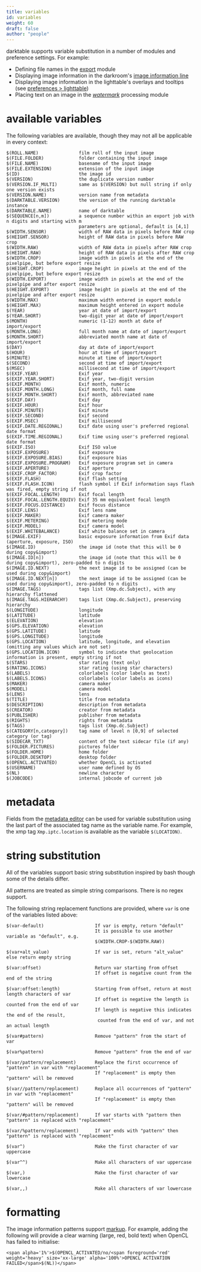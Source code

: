 ```yaml
---
title: variables
id: variables
weight: 60
draft: false
author: "people"
---
```


darktable supports variable substitution in a number of modules and preference settings. For example:

- Defining file names in the [export](../module-reference/utility-modules/shared/export.md) module
- Displaying image information in the darkroom's [image information line](../module-reference/utility-modules/darkroom/image-info-line.md)
- Displaying image information in the lighttable's overlays and tooltips (see [preferences > lighttable](../preferences-settings/lighttable.md))
- Placing text on an image in the [_watermark_](../module-reference/processing-modules/watermark.md) processing module

# available variables

The following variables are available, though they may not all be applicable in every context:

```
$(ROLL.NAME)               film roll of the input image
$(FILE.FOLDER)             folder containing the input image
$(FILE.NAME)               basename of the input image
$(FILE.EXTENSION)          extension of the input image
$(ID)                      the image id
$(VERSION)                 the duplicate version number
$(VERSION.IF_MULTI)        same as $(VERSION) but null string if only one version exists
$(VERSION.NAME)            version name from metadata
$(DARKTABLE.VERSION)       the version of the running darktable instance
$(DARKTABLE.NAME)          name of darktable
$(SEQUENCE[n,m])           a sequence number within an export job with n digits and starting with m
                           parameters are optional, default is [4,1]
$(WIDTH.SENSOR)            width of RAW data in pixels before RAW crop
$(HEIGHT.SENSOR)           height of RAW data in pixels before RAW crop
$(WIDTH.RAW)               width of RAW data in pixels after RAW crop
$(HEIGHT.RAW)              height of RAW data in pixels after RAW crop
$(WIDTH.CROP)              image width in pixels at the end of the pixelpipe, but before export resize
$(HEIGHT.CROP)             image height in pixels at the end of the pixelpipe, but before export resize
$(WIDTH.EXPORT)            image width in pixels at the end of the pixelpipe and after export resize
$(HEIGHT.EXPORT)           image height in pixels at the end of the pixelpipe and after export resize
$(WIDTH.MAX)               maximum width entered in export module
$(HEIGHT.MAX)              maximum height entered in export module
$(YEAR)                    year at date of import/export
$(YEAR.SHORT)              two-digit year at date of import/export
$(MONTH)                   numeric (1-12) month at date of import/export
$(MONTH.LONG)              full month name at date of import/export
$(MONTH.SHORT)             abbreviated month name at date of import/export
$(DAY)                     day at date of import/export
$(HOUR)                    hour at time of import/export
$(MINUTE)                  minute at time of import/export
$(SECOND)                  second at time of import/export
$(MSEC)                    millisecond at time of import/export
$(EXIF.YEAR)               Exif year
$(EXIF.YEAR.SHORT)         Exif year, two-digit version
$(EXIF.MONTH)              Exif month, numeric
$(EXIF.MONTH.LONG)         Exif month, full name
$(EXIF.MONTH.SHORT)        Exif month, abbreviated name
$(EXIF.DAY)                Exif day
$(EXIF.HOUR)               Exif hour
$(EXIF.MINUTE)             Exif minute
$(EXIF.SECOND)             Exif second
$(EXIF.MSEC)               Exif millisecond
$(EXIF.DATE.REGIONAL)      Exif date using user's preferred regional date format
$(EXIF.TIME.REGIONAL)      Exif time using user's preferred regional date format
$(EXIF.ISO)                Exif ISO value
$(EXIF.EXPOSURE)           Exif exposure
$(EXIF.EXPOSURE.BIAS)      Exif exposure bias
$(EXIF.EXPOSURE.PROGRAM)   Exif exposure program set in camera
$(EXIF.APERTURE)           Exif aperture
$(EXIF.CROP_FACTOR)        Exif crop factor
$(EXIF.FLASH)              Exif flash setting
$(EXIF.FLASH.ICON)         flash symbol if Exif information says flash was fired, empty string if not
$(EXIF.FOCAL.LENGTH)       Exif focal length
$(EXIF.FOCAL.LENGTH.EQUIV) Exif 35 mm equivalent focal length
$(EXIF.FOCUS.DISTANCE)     Exif focus distance
$(EXIF.LENS)               Exif lens name
$(EXIF.MAKER)              Exif camera maker
$(EXIF.METERING)           Exif metering mode
$(EXIF.MODEL)              Exif camera model
$(EXIF.WHITEBALANCE)       Exif white balance set in camera
$(IMAGE.EXIF)              basic exposure information from Exif data (aperture, exposure, ISO)
$(IMAGE.ID)                the image id (note that this will be 0 during copy&import)
$(IMAGE.ID[n])             the image id (note that this will be 0 during copy&import), zero-padded to n digits
$(IMAGE.ID.NEXT)           the next image id to be assigned (can be used during copy&import)
$(IMAGE.ID.NEXT[n])        the next image id to be assigned (can be used during copy&import), zero-padded to n digits
$(IMAGE.TAGS)              tags list (Xmp.dc.Subject), with any hierarchy flattened
$(IMAGE.TAGS.HIERARCHY)    tags list (Xmp.dc.Subject), preserving hierarchy
$(LONGITUDE)               longitude
$(LATITUDE)                latitude
$(ELEVATION)               elevation
$(GPS.ELEVATION)           elevation
$(GPS.LATITUDE)            latitude
$(GPS.LONGITUDE)           longitude
$(GPS.LOCATION)            latitude, longitude, and elevation (omitting any values which are not set)
$(GPS.LOCATION.ICON)       symbol to indicate that geolocation information is present, empty string if not
$(STARS)                   star rating (text only)
$(RATING.ICONS)            star rating (using star characters)
$(LABELS)                  colorlabels (color labels as text)
$(LABELS.ICONS)            colorlabels (color labels as icons)
$(MAKER)                   camera maker
$(MODEL)                   camera model
$(LENS)                    lens
$(TITLE)                   title from metadata
$(DESCRIPTION)             description from metadata
$(CREATOR)                 creator from metadata
$(PUBLISHER)               publisher from metadata
$(RIGHTS)                  rights from metadata
$(TAGS)                    tags list (Xmp.dc.Subject)
$(CATEGORY[n,category])    tag name of level n [0,9] of selected category (or tag)
$(SIDECAR_TXT)             content of the text sidecar file (if any)
$(FOLDER.PICTURES)         pictures folder
$(FOLDER.HOME)             home folder
$(FOLDER.DESKTOP)          desktop folder
$(OPENCL.ACTIVATED)        whether OpenCL is activated
$(USERNAME)                user name defined by OS
$(NL)                      newline character
$(JOBCODE)                 internal jobcode of current job
```

# metadata

Fields from the [metadata editor](../module-reference/utility-modules/shared/metadata-editor.md) can be used for variable substitution using the last part of the associated tag name as the variable name. For example, the xmp tag `Xmp.iptc.location` is available as the variable `$(LOCATION)`.


# string substitution

All of the variables support basic string substitution inspired by bash though some of the details differ.

All patterns are treated as simple string comparisons. There is no regex support.

The following string replacement functions are provided, where `var` is one of the variables listed above:

```
$(var-default)                   If var is empty, return "default"
                                 It is possible to use another variable as "default", e.g.
                                 $(WIDTH.CROP-$(WIDTH.RAW))

$(var+alt_value)                 If var is set, return "alt_value" else return empty string

$(var:offset)                    Return var starting from offset
                                 If offset is negative count from the end of the string

$(var:offset:length)             Starting from offset, return at most length characters of var
                                 If offset is negative the length is counted from the end of var
                                 If length is negative this indicates the end of the result,
                                  counted from the end of var, and not an actual length

$(var#pattern)                   Remove "pattern" from the start of var

$(var%pattern)                   Remove "pattern" from the end of var

$(var/pattern/replacement)       Replace the first occurrence of "pattern" in var with "replacement"
                                 If "replacement" is empty then "pattern" will be removed

$(var//pattern/replacement)      Replace all occurrences of "pattern" in var with "replacement"
                                 If "replacement" is empty then "pattern" will be removed

$(var/#pattern/replacement)      If var starts with "pattern then "pattern" is replaced with "replacement"

$(var/%pattern/replacement)      If var ends with "pattern" then "pattern" is replaced with "replacement"

$(var^)                          Make the first character of var uppercase

$(var^^)                         Make all characters of var uppercase

$(var,)                          Make the first character of var lowercase

$(var,,)                         Make all characters of var lowercase
```

# formatting

The image information patterns support [markup](https://docs.gtk.org/Pango/pango_markup.html). For example, adding the following will provide a clear warning (large, red, bold text) when OpenCL has failed to initialise:

`<span alpha='1%'>$(OPENCL_ACTIVATED/no/<span foreground='red' weight='heavy' size='xx-large' alpha='100%'>OPENCL ACTIVATION FAILED</span>$(NL))</span>`

